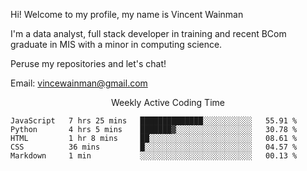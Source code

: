 Hi! Welcome to my profile, my name is Vincent Wainman

I'm a data analyst, full stack developer in training and recent BCom graduate in MIS with a minor in computing science. 

Peruse my repositories and let's chat!

Email: vincewainman@gmail.com

<p align="center"> Weekly Active Coding Time </p>
<!--START_SECTION:waka-->

```text
JavaScript   7 hrs 25 mins   ██████████████░░░░░░░░░░░   55.91 %
Python       4 hrs 5 mins    ███████▓░░░░░░░░░░░░░░░░░   30.78 %
HTML         1 hr 8 mins     ██░░░░░░░░░░░░░░░░░░░░░░░   08.61 %
CSS          36 mins         █░░░░░░░░░░░░░░░░░░░░░░░░   04.57 %
Markdown     1 min           ░░░░░░░░░░░░░░░░░░░░░░░░░   00.13 %
```

<!--END_SECTION:waka-->
